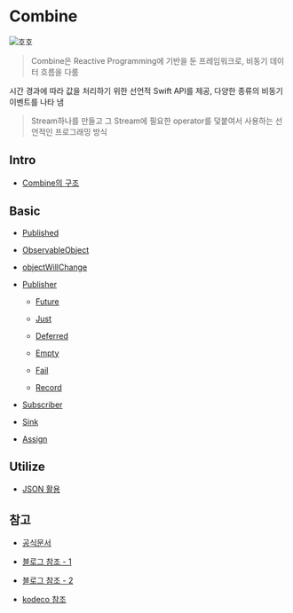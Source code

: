 # Combine

![호호](https://postfiles.pstatic.net/MjAyMjA2MTlfMTQw/MDAxNjU1NjI5ODk5NzYx.QYr_9AM2GGnj6xYt2u3Odta2RYP7c9kyJgb7WNlGhjwg.DMZdS08YtWGXyhzGEL0nLOSRJriidgm32J8fWSa_GQMg.GIF.gogoa25/IMG_3649.GIF?type=w3840)

> Combine은 Reactive Programming에 기반을 둔 프레임워크로, 비동기 데이터 흐름을 다룸

시간 경과에 따라 값을 처리하기 위한 선언적 Swift API를 제공, 다양한 종류의 비동기 이벤트를 나타 냄

> Stream하나를 만들고 그 Stream에 필요한 operator를 덫붙여서 사용하는 선언적인 프로그래밍 방식

## Intro

- [Combine의 구조](https://github.com/BOLTB0X/Combine/blob/main/CombineConcept/concept1.md)

## Basic

<!-- - [Publisher와 Subscriber 예시]() -->

- [Published](https://github.com/BOLTB0X/Combine/blob/main/CombineBasic01/Published.md)

- [ObservableObject
  ](https://github.com/BOLTB0X/Combine/blob/main/CombineBasic01/ObservableObject.md)

- [objectWillChange
  ](https://github.com/BOLTB0X/Combine/blob/main/CombineBasic01/objectWillChange.md)

- [Publisher](https://github.com/BOLTB0X/Combine/blob/main/CombineBasic01/Publisher.md)

  - [Future](https://github.com/BOLTB0X/Combine/blob/main/CombineBasic02/Future.md)

  - [Just](https://github.com/BOLTB0X/Combine/blob/main/CombineConcept/Just.md)

  - [Deferred](https://github.com/BOLTB0X/Combine/blob/main/CombineBasic02/Deferred.md)

  - [Empty](https://github.com/BOLTB0X/Combine/blob/main/CombineBasic02/Empty.md)

  - [Fail](https://github.com/BOLTB0X/Combine/blob/main/CombineBasic02/Fail.md)

  - [Record](https://github.com/BOLTB0X/Combine/blob/main/CombineBasic02/Record.md)

- [Subscriber](https://github.com/BOLTB0X/Combine/blob/main/CombineBasic01/Subscriber.md)

- [Sink](https://github.com/BOLTB0X/Combine/blob/main/CombineConcept/Sink.md)

- [Assign](https://github.com/BOLTB0X/Combine/blob/main/CombineConcept/assign.md)

## Utilize

- [JSON 활용](https://github.com/BOLTB0X/Combine/tree/main/CombineJSON)

## 참고

- [공식문서](https://developer.apple.com/documentation/combine)

- [블로그 참조 - 1](https://medium.com/harrythegreat/swift-combine-입문하기-가이드-1-525ccb94af57)

- [블로그 참조 - 2](https://ios-development.tistory.com/1112)

- [kodeco 참조](https://www.kodeco.com/books/combine-asynchronous-programming-with-swift/v2.0/chapters/1-hello-combine)
